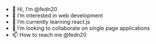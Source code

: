 - 👋 Hi, I’m @fedn20
- 👀 I’m interested in web development
- 🌱 I’m currently learning react.js
- 💞️ I’m looking to collaborate on single page applications
- 📫 How to reach me @fedn20

<!---
fedn20/fedn20 is a ✨ special ✨ repository because its `README.md` (this file) appears on your GitHub profile.
You can click the Preview link to take a look at your changes.
--->
